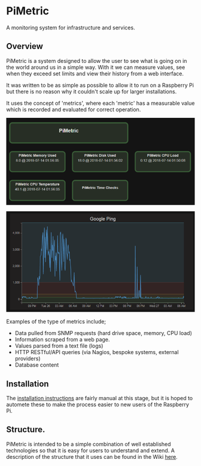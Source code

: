 
# PiMetric

A monitoring system for infrastructure and services.

## Overview

PiMetric is a system designed to allow the user to see what is going on in the world around us in a simple way. With it we can measure values, see when they exceed set limits and view their history from a web interface.

It was written to be as simple as possible to allow it to run on a Raspberry Pi but there is no reason why it couldn't scale up for larger installations.

It uses the concept of 'metrics', where each 'metric' has a measurable value which is recorded and evaluated for correct operation.

![A 'live' Operational view](https://github.com/d3noob/PiMetric/blob/master/img/2018-07-14%2013_56_34-Operating%20Page.png)

![Graph of measured values](https://github.com/d3noob/PiMetric/blob/master/img/2018-06-27%2006_40_42-Read%20Metrics.png)


Examples of the type of metrics include;

- Data pulled from SNMP requests (hard drive space, memory, CPU load)
- Information scraped from a web page.
- Values parsed from a text file (logs)
- HTTP RESTful/API queries (via Nagios, bespoke systems, external providers)
- Database content

## Installation

The [installation instructions](https://github.com/d3noob/PiMetric/wiki/Installation) are fairly manual at this stage, but it is hoped to automete these to make the process easier to new users of the Raspberry Pi.

## Structure.

PiMetric is intended to be a simple combination of well established technologies so that it is easy for users to understand and extend. A description of the structure that it uses can be found in the Wiki [here](https://github.com/d3noob/PiMetric/wiki/Framework).

